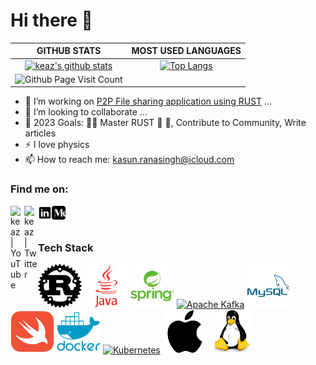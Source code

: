 # Hi there 👋

|GITHUB STATS|MOST USED LANGUAGES|
|:---:|:---:|
|[![keaz's github stats](https://github-readme-stats.vercel.app/api?username=keaz&hide=issues&count_private=true&show_icons=true&theme=tokyonight)](https://github.com/anuraghazra/github-readme-stats)|[![Top Langs](https://github-readme-stats.vercel.app/api/top-langs/?username=keaz&hide=Rich%20Text%20Format,html,css,python,javascript&langs_count=10&layout=compact&theme=tokyonight)](https://github.com/anuraghazra/github-readme-stats)|
|![Github Page Visit Count](https://komarev.com/ghpvc/?username=keaz)||

- 🔭 I’m working on <a href="https://github.com/keaz/rust-decentralized-file-sync">P2P File sharing application using RUST</a>  ...
- 👯 I’m looking to collaborate ...
- 🥅 2023 Goals: 🦸‍♂️ Master RUST 💪 💪, Contribute to Community, Write articles
- ⚡ I love physics
- 📫 How to reach me: kasun.ranasingh@icloud.com

### Find me on:
[<img align="left" alt="keaz | YouTube" width="22px" src="https://cdn.jsdelivr.net/npm/simple-icons@v3/icons/youtube.svg" />][youtube]
[<img align="left" alt="keaz | Twitter" width="22px" src="https://cdn.jsdelivr.net/npm/simple-icons@v3/icons/twitter.svg" />][twitter]
[<img align="left" alt="keaz | LinkedIn" width="22px" src="https://raw.githubusercontent.com/simple-icons/simple-icons/develop/icons/linkedin.svg" />][linkedin]
[<img align="left" alt="keaz | Medium" width="22px" src="https://raw.githubusercontent.com/simple-icons/simple-icons/develop/icons/medium.svg" />][medium]
</br>
</br>
### Tech Stack
<a href="https://www.rust-lang.org/"><img src="https://raw.githubusercontent.com/devicons/devicon/master/icons/rust/rust-plain.svg" alt="Rust" width="70" height="70"/></a>
<a href="https://www.java.com/en/"><img src="https://raw.githubusercontent.com/devicons/devicon/master/icons/java/java-plain-wordmark.svg" alt="Java" width="70" height="70"/></a>
<a href="https://spring.io/projects/spring-boot"><img src="https://github.com/devicons/devicon/blob/master/icons/spring/spring-original-wordmark.svg" alt="Spring Boot" width="70" height="70"/></a>
<a href="https://kafka.apache.org"><img src="https://www.vectorlogo.zone/logos/apache_kafka/apache_kafka-icon.svg" alt="Apache Kafka" width="70" height="70"/></a>
<a href="https://www.mysql.com/"><img src="https://raw.githubusercontent.com/devicons/devicon/master/icons/mysql/mysql-plain-wordmark.svg" alt="MySQL SQL" width="70" height="70"/></a>
<a href="https://en.wikipedia.org/wiki/Swift_(programming_language)"><img src="https://raw.githubusercontent.com/devicons/devicon/master/icons/swift/swift-original.svg" alt="Swift" width="70" height="70"/></a>
<a href="https://www.docker.com/"><img src="https://raw.githubusercontent.com/devicons/devicon/master/icons/docker/docker-plain-wordmark.svg" alt="Docker" width="70" height="70"/></a>
<a href="https://kubernetes.io/"><img src="https://upload.wikimedia.org/wikipedia/commons/3/39/Kubernetes_logo_without_workmark.svg" alt="Kubernetes" width="70" height="70"/></a>
<a href="https://en.wikipedia.org/wiki/MacOS"><img src="https://raw.githubusercontent.com/devicons/devicon/master/icons/apple/apple-original.svg" alt="Apple OSX" width="70" height="70"/></a>
<a href="https://en.wikipedia.org/wiki/Linux"><img src="https://raw.githubusercontent.com/devicons/devicon/master/icons/linux/linux-original.svg" alt="Linux" width="70" height="70"/></a>

[twitter]: https://twitter.com/KeazKasun
[youtube]: https://www.youtube.com/channel/UCCVqzJoopx8ODm-J5-iTBag
[linkedin]: https://www.linkedin.com/in/kasun-ranasinghe
[medium]: https://medium.com/@kasunranasinghe303        
